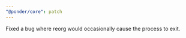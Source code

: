 ```yaml
---
"@ponder/core": patch
---
```


Fixed a bug where reorg would occasionally cause the process to exit.
